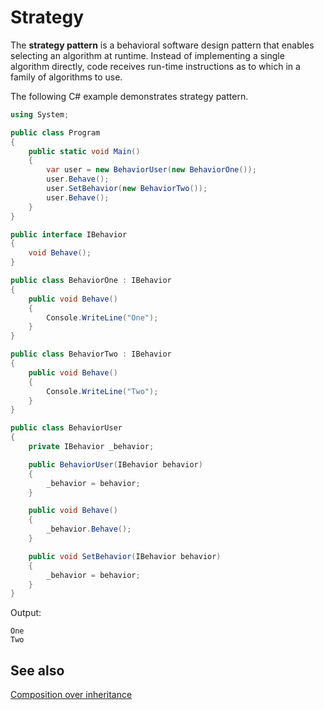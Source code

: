 # Strategy

The **strategy pattern** is a behavioral software design pattern that enables selecting an algorithm at runtime. Instead of implementing a single algorithm directly, code receives run-time instructions as to which in a family of algorithms to use.

The following C# example demonstrates strategy pattern.

```csharp
using System;

public class Program
{
    public static void Main()
    {
        var user = new BehaviorUser(new BehaviorOne());
        user.Behave();
        user.SetBehavior(new BehaviorTwo());
        user.Behave();
    }
}

public interface IBehavior
{
    void Behave();
}

public class BehaviorOne : IBehavior
{
    public void Behave()
    {
        Console.WriteLine("One");
    }
}

public class BehaviorTwo : IBehavior
{
    public void Behave()
    {
        Console.WriteLine("Two");
    }
}

public class BehaviorUser
{
    private IBehavior _behavior;

    public BehaviorUser(IBehavior behavior)
    {
        _behavior = behavior;
    }

    public void Behave()
    {
        _behavior.Behave();
    }

    public void SetBehavior(IBehavior behavior)
    {
        _behavior = behavior;
    }
}
```

Output:

```console
One
Two
```

## See also

[Composition over inheritance](../../composition%20over%20inheritance.md)
